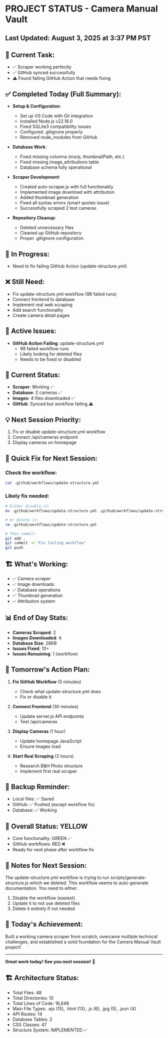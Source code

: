 # PROJECT STATUS - Camera Manual Vault


## Last Updated: August 3, 2025 at 3:37 PM PST

## 🎯 Current Task:
- ✅ Scraper working perfectly
- ✅ GitHub synced successfully
- ⚠️ Found failing GitHub Action that needs fixing


## ✅ Completed Today (Full Summary):
- **Setup & Configuration**:
  - Set up VS Code with Git integration
  - Installed Node.js v22.18.0
  - Fixed SQLite3 compatibility issues
  - Configured .gitignore properly
  - Removed node_modules from GitHub
  
- **Database Work**:
  - Fixed missing columns (msrp, thumbnailPath, etc.)
  - Fixed missing image_attributions table
  - Database schema fully operational
  
- **Scraper Development**:
  - Created auto-scraper.js with full functionality
  - Implemented image download with attribution
  - Added thumbnail generation
  - Fixed all syntax errors (smart quotes issue)
  - Successfully scraped 2 test cameras
  
- **Repository Cleanup**:
  - Deleted unnecessary files
  - Cleaned up GitHub repository
  - Proper .gitignore configuration


## 🔄 In Progress:
- Need to fix failing GitHub Action (update-structure.yml)


## ❌ Still Need:
- Fix update-structure.yml workflow (98 failed runs)
- Connect frontend to database
- Implement real web scraping
- Add search functionality
- Create camera detail pages


## 🐛 Active Issues:
- **GitHub Action Failing**: update-structure.yml
  - 98 failed workflow runs
  - Likely looking for deleted files
  - Needs to be fixed or disabled


## 📁 Current Status:
- **Scraper**: Working ✅
- **Database**: 2 cameras ✅
- **Images**: 4 files downloaded ✅
- **GitHub**: Synced but workflow failing ⚠️


## 💡 Next Session Priority:
1. Fix or disable update-structure.yml workflow
2. Connect /api/cameras endpoint
3. Display cameras on homepage


## 🚀 Quick Fix for Next Session:


### Check the workflow:
```bash
cat .github/workflows/update-structure.yml
```


### Likely fix needed:
```bash
# Either disable it:
mv .github/workflows/update-structure.yml .github/workflows/update-structure.yml.disabled

# Or delete it:
rm .github/workflows/update-structure.yml

# Then commit:
git add .
git commit -m "Fix failing workflow"
git push
```


## 🏗️ What's Working:
- ✅ Camera scraper
- ✅ Image downloads
- ✅ Database operations
- ✅ Thumbnail generation
- ✅ Attribution system


## 📊 End of Day Stats:
- **Cameras Scraped**: 2
- **Images Downloaded**: 4
- **Database Size**: 28KB
- **Issues Fixed**: 10+
- **Issues Remaining**: 1 (workflow)


## 🎯 Tomorrow's Action Plan:
1. **Fix GitHub Workflow** (5 minutes)
   - Check what update-structure.yml does
   - Fix or disable it
   
2. **Connect Frontend** (30 minutes)
   - Update server.js API endpoints
   - Test /api/cameras
   
3. **Display Cameras** (1 hour)
   - Update homepage JavaScript
   - Ensure images load
   
4. **Start Real Scraping** (2 hours)
   - Research B&H Photo structure
   - Implement first real scraper


## 💾 Backup Reminder:
- Local files: ✅ Saved
- GitHub: ✅ Pushed (except workflow fix)
- Database: ✅ Working


## 🚦 Overall Status: YELLOW
- Core functionality: GREEN ✅
- GitHub workflows: RED ❌
- Ready for next phase after workflow fix


## 📝 Notes for Next Session:
The update-structure.yml workflow is trying to run scripts/generate-structure.js which we deleted. This workflow seems to auto-generate documentation. You need to either:
1. Disable the workflow (easiest)
2. Update it to not use deleted files
3. Delete it entirely if not needed


## 🎉 Today's Achievement:
Built a working camera scraper from scratch, overcame multiple technical challenges, and established a solid foundation for the Camera Manual Vault project!

---
**Great work today! See you next session!** 🚀

## 🏗️ Architecture Status:
- Total Files: 48
- Total Directories: 10
- Total Lines of Code: 16,648
- Main File Types: .ejs (15), .html (13), .js (6), .jpg (5), .json (4)
- API Routes: 14
- Database Tables: 2
- CSS Classes: 47
- Structure System: IMPLEMENTED ✅